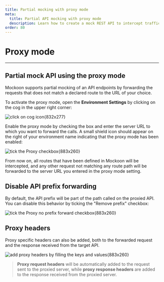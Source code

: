 ```yaml
---
title: Partial mocking with proxy mode
meta:
  title: Partial API mocking with proxy mode
  description: Learn how to create a mock REST API to intercept traffic and proxy requests to another JSON REST server with Mockoon
order: 80
---
```


# Proxy mode

---

## Partial mock API using the proxy mode

Mockoon supports partial mocking of an API endpoints by forwarding the requests that does not match a declared route to the URL of your choice.

To activate the proxy mode, open the **Environment Settings** by clicking on the cog in the upper right corner:

![click on cog icon{832x277}](/images/docs/open-settings.png)

Enable the proxy mode by checking the box and enter the server URL to which you want to forward the calls. A small shield icon should appear on the right of your environment name indicating that the proxy mode has been enabled:

![tick the Proxy checkbox{883x260}](/images/docs/v1.14.0-enable-proxy.png)

From now on, all routes that have been defined in Mockoon will be intercepted, and any other request not matching any route path will be forwarded to the server URL you entered in the proxy mode setting.

## Disable API prefix forwarding

By default, the API prefix will be part of the path called on the proxied API. You can disable this behavior by ticking the "Remove prefix" checkbox:

![tick the Proxy no prefix forward checkbox{883x260}](/images/docs/v1.14.0-proxy-no-forward.png)

## Proxy headers

Proxy specific headers can also be added, both to the forwarded request and the response received from the target API.

![add proxy headers by filling the keys and values{883x260}](/images/docs/v1.14.0-proxy-headers.png)

> **Proxy request headers** will be automatically added to the request sent to the proxied server, while **proxy response headers** are added to the response received from the proxied server.
